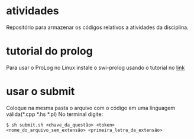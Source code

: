 # atividades
Repositório para armazenar os códigos relativos a atividades da disciplina.

# tutorial do prolog
Para usar o ProLog no Linux instale o swi-prolog usando o tutorial no [link](https://wwu-pi.github.io/tutorials/lectures/lsp/010_install_swi_prolog.html)

# usar o submit
Coloque na mesma pasta o arquivo com o código em uma linguagem válida(*.cpp *.hs *.pl)
No terminal digite:
```
$ sh submit.sh <chave_da_questão> <token> <nome_do_arquivo_sem_extensão> <primeira_letra_da_extensão>
```
